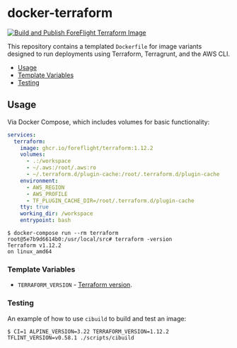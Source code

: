# docker-terraform 

[![Build and Publish ForeFlight Terraform Image](https://github.com/foreflight/docker-terraform/actions/workflows/continuous_integration.yml/badge.svg)](https://github.com/foreflight/docker-terraform/actions/workflows/continuous_integration.yml)

This repository contains a templated `Dockerfile` for image variants designed to run deployments using Terraform, Terragrunt, and the AWS CLI.

- [Usage](#usage)
- [Template Variables](#template-variables)
- [Testing](#testing)

## Usage

Via Docker Compose, which includes volumes for basic functionality:

```yml
services:
  terraform:
    image: ghcr.io/foreflight/terraform:1.12.2
    volumes:
      - .:/workspace
      - ~/.aws:/root/.aws:ro
      - ~/.terraform.d/plugin-cache:/root/.terraform.d/plugin-cache
    environment:
      - AWS_REGION
      - AWS_PROFILE
      - TF_PLUGIN_CACHE_DIR=/root/.terraform.d/plugin-cache
    tty: true
    working_dir: /workspace
    entrypoint: bash
```

```console
$ docker-compose run --rm terraform
root@5e7b9d6614b0:/usr/local/src# terraform -version
Terraform v1.12.2
on linux_amd64
```

### Template Variables

- `TERRAFORM_VERSION` - [Terraform version](https://github.com/hashicorp/terraform/releases).

### Testing

An example of how to use `cibuild` to build and test an image:

```console
$ CI=1 ALPINE_VERSION=3.22 TERRAFORM_VERSION=1.12.2 TFLINT_VERSION=v0.58.1 ./scripts/cibuild
```
